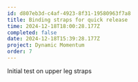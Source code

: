 ```yaml
---
id: d807eb3d-c4af-4923-8f31-19580963f7a8
title: Binding straps for quick release
time: 2024-12-18T18:00:28.177Z
completed: false
date: 2024-12-18T15:39:28.177Z
project: Dynamic Momentum
order: 7
---
```


Initial test on upper leg straps
